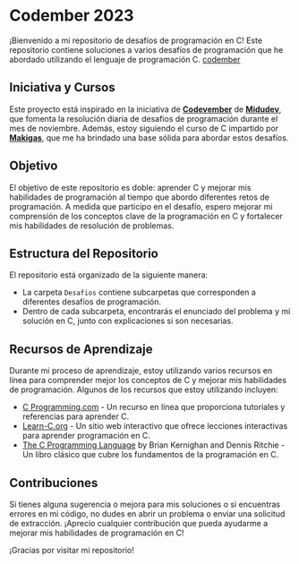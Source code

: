 # Codember 2023

¡Bienvenido a mi repositorio de desafíos de programación en C! Este repositorio contiene soluciones a varios desafíos de programación que he abordado utilizando el lenguaje de programación C.
[codember](https://codember.dev)
## Iniciativa y Cursos

Este proyecto está inspirado en la iniciativa de [**Codevember**](https://codember.dev/) de [**Midudev**](https://twitter.com/midudev), que fomenta la resolución diaria de desafíos de programación durante el mes de noviembre. Además, estoy siguiendo el curso de C impartido por [**Makigas**](https://www.youtube.com/playlist?list=PLTd5ehIj0goOAWdpCpghXiRCmEOrJJLEW), que me ha brindado una base sólida para abordar estos desafíos.

## Objetivo

El objetivo de este repositorio es doble: aprender C y mejorar mis habilidades de programación al tiempo que abordo diferentes retos de programación. A medida que participo en el desafío, espero mejorar mi comprensión de los conceptos clave de la programación en C y fortalecer mis habilidades de resolución de problemas.

## Estructura del Repositorio

El repositorio está organizado de la siguiente manera:

- La carpeta `Desafios` contiene subcarpetas que corresponden a diferentes desafíos de programación.
- Dentro de cada subcarpeta, encontrarás el enunciado del problema y mi solución en C, junto con explicaciones si son necesarias.

## Recursos de Aprendizaje

Durante mi proceso de aprendizaje, estoy utilizando varios recursos en línea para comprender mejor los conceptos de C y mejorar mis habilidades de programación. Algunos de los recursos que estoy utilizando incluyen:

- [C Programming.com](https://www.cprogramming.com/) - Un recurso en línea que proporciona tutoriales y referencias para aprender C.
- [Learn-C.org](https://www.learn-c.org/) - Un sitio web interactivo que ofrece lecciones interactivas para aprender programación en C.
- [The C Programming Language](https://www.goodreads.com/book/show/515601.The_C_Programming_Language) by Brian Kernighan and Dennis Ritchie - Un libro clásico que cubre los fundamentos de la programación en C.

## Contribuciones

Si tienes alguna sugerencia o mejora para mis soluciones o si encuentras errores en mi código, no dudes en abrir un problema o enviar una solicitud de extracción. ¡Aprecio cualquier contribución que pueda ayudarme a mejorar mis habilidades de programación en C!

¡Gracias por visitar mi repositorio!
